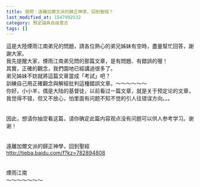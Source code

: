 ```yaml
---
title: 發問：遠離加爾文派的歸正神學，回到聖經？
last_modified_at: 1547992532
category: 預定論與自由意志
tags: []
---
```


這是大陸煙雨江南弟兄的問題，請各位熱心的弟兄姊妹有空時，盡量幫忙回答，謝謝大家。<br>我先提醒大家，煙雨江南弟兄問的那篇文章，是有問題、有錯誤的喔！<br>其實，正確的觀念，我們園地已經講過很多了。<br>弟兄姊妹不妨就將這篇文章當成「考試」吧？<br>訓練自己用正確觀念與解經批判這種錯誤文章。<!--more-->～～～～～～<br>你好，小小羊，偶是大陆的基督徒，以前看过一篇文章，就是关于预定论的文章，我觉得不错，但又不放心，怕里面有问题不知不觉的引人往错误方向。。。<br><br><br>因此，想请你抽空看这篇，请你确定此篇内容观点没有问题可以供人参考学习。谢谢！<br><br><br>遠離加爾文派的歸正神學，回到聖經<br>http://tieba.baidu.com/f?kz=782894808 <br><br><br>煙雨江南<br>～～～～～～～
